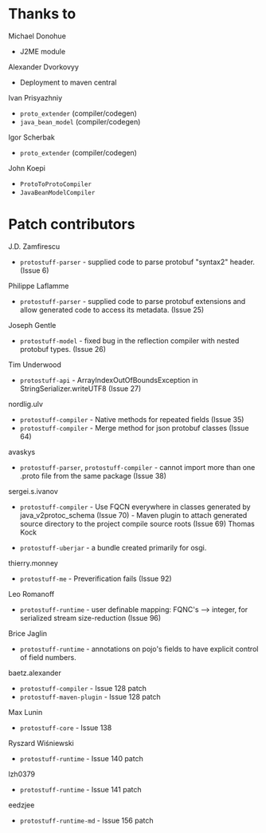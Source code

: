 Thanks to
=========

Michael Donohue
  
* J2ME module
    
Alexander Dvorkovyy

* Deployment to maven central
    
Ivan Prisyazhniy

* `proto_extender` (compiler/codegen)
* `java_bean_model` (compiler/codegen)
    
Igor Scherbak

* `proto_extender` (compiler/codegen)
    
John Koepi

* `ProtoToProtoCompiler`
* `JavaBeanModelCompiler`

Patch contributors
==================

J.D. Zamfirescu

* `protostuff-parser` - supplied code to parse protobuf "syntax2" header. (Issue 6)

Philippe Laflamme

* `protostuff-parser` - supplied code to parse protobuf extensions and allow generated code to access its metadata. (Issue 25)

Joseph Gentle

* `protostuff-model` - fixed bug in the reflection compiler with nested protobuf types. (Issue 26)

Tim Underwood

* `protostuff-api` - ArrayIndexOutOfBoundsException in StringSerializer.writeUTF8 (Issue 27)

nordlig.ulv

* `protostuff-compiler` - Native methods for repeated fields (Issue 35)
* `protostuff-compiler` - Merge method for json protobuf classes (Issue 64)
  
avaskys

* `protostuff-parser`, `protostuff-compiler` - cannot import more than one .proto file from the same package (Issue 38)
    
sergei.s.ivanov

* `protostuff-compiler` - Use FQCN everywhere in classes generated by java_v2protoc_schema (Issue 70)
                        - Maven plugin to attach generated source directory to the project compile source roots (Issue 69)
Thomas Kock

* `protostuff-uberjar` - a bundle created primarily for osgi.

thierry.monney

* `protostuff-me` - Preverification fails (Issue 92)

Leo Romanoff

* `protostuff-runtime` - user definable mapping: FQNC's --> integer, for serialized stream size-reduction (Issue 96)

Brice Jaglin

* `protostuff-runtime` - annotations on pojo's fields to have explicit control of field numbers.

baetz.alexander

* `protostuff-compiler` - Issue 128 patch
* `protostuff-maven-plugin` - Issue 128 patch

Max Lunin

* `protostuff-core` - Issue 138

Ryszard Wiśniewski

* `protostuff-runtime` - Issue 140 patch

lzh0379

* `protostuff-runtime` - Issue 141 patch

eedzjee

* `protostuff-runtime-md` - Issue 156 patch
